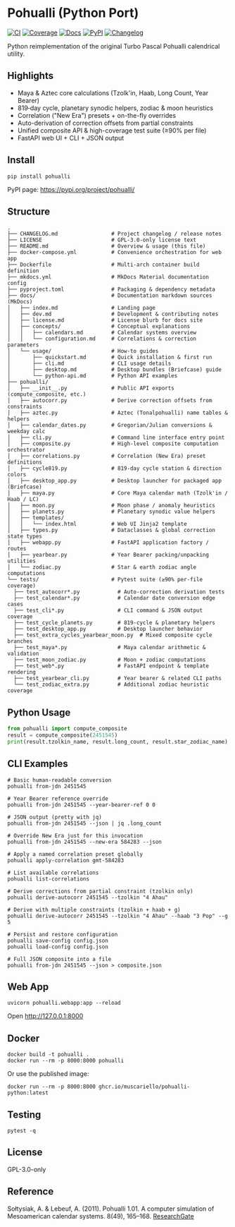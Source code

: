 # Pohualli (Python Port)

[![CI](https://github.com/muscariello/pohualli-python/actions/workflows/ci.yml/badge.svg?branch=main)](https://github.com/muscariello/pohualli-python/actions/workflows/ci.yml) [![Coverage](https://codecov.io/gh/muscariello/pohualli-python/branch/main/graph/badge.svg)](https://codecov.io/gh/muscariello/pohualli-python) [![Docs](https://img.shields.io/badge/docs-GitHub%20Pages-blue)](https://muscariello.github.io/pohualli-python/) [![PyPI](https://img.shields.io/pypi/v/pohualli.svg)](https://pypi.org/project/pohualli/) [![Changelog](https://img.shields.io/badge/changelog-latest-orange)](CHANGELOG.md)

Python reimplementation of the original Turbo Pascal Pohualli calendrical utility.

## Highlights

- Maya & Aztec core calculations (Tzolk'in, Haab, Long Count, Year Bearer)
- 819‑day cycle, planetary synodic helpers, zodiac & moon heuristics
- Correlation ("New Era") presets + on-the-fly overrides
- Auto-derivation of correction offsets from partial constraints
- Unified composite API & high-coverage test suite (≥90% per file)
- FastAPI web UI + CLI + JSON output

## Install
```
pip install pohualli
```
PyPI page: https://pypi.org/project/pohualli/

## Structure
```
.
├── CHANGELOG.md                 # Project changelog / release notes
├── LICENSE                      # GPL-3.0-only license text
├── README.md                    # Overview & usage (this file)
├── docker-compose.yml           # Convenience orchestration for web app
├── Dockerfile                   # Multi-arch container build definition
├── mkdocs.yml                   # MkDocs Material documentation config
├── pyproject.toml               # Packaging & dependency metadata
├── docs/                        # Documentation markdown sources (MkDocs)
│   ├── index.md                 # Landing page
│   ├── dev.md                   # Development & contributing notes
│   ├── license.md               # License blurb for docs site
│   ├── concepts/                # Conceptual explanations
│   │   ├── calendars.md         # Calendar systems overview
│   │   └── configuration.md     # Correlations & correction parameters
│   └── usage/                   # How-to guides
│       ├── quickstart.md        # Quick installation & first run
│       ├── cli.md               # CLI usage details
│       ├── desktop.md           # Desktop bundles (Briefcase) guide
│       └── python-api.md        # Python API examples
├── pohualli/
│   ├── __init__.py              # Public API exports (compute_composite, etc.)
│   ├── autocorr.py              # Derive correction offsets from constraints
│   ├── aztec.py                 # Aztec (Tonalpohualli) name tables & helpers
│   ├── calendar_dates.py        # Gregorian/Julian conversions & weekday calc
│   ├── cli.py                   # Command line interface entry point
│   ├── composite.py             # High-level composite computation orchestrator
│   ├── correlations.py          # Correlation (New Era) preset definitions
│   ├── cycle819.py              # 819‑day cycle station & direction colors
│   ├── desktop_app.py           # Desktop launcher for packaged app (Briefcase)
│   ├── maya.py                  # Core Maya calendar math (Tzolk'in / Haab / LC)
│   ├── moon.py                  # Moon phase / anomaly heuristics
│   ├── planets.py               # Planetary synodic value helpers
│   ├── templates/
│   │   └── index.html           # Web UI Jinja2 template
│   ├── types.py                 # Dataclasses & global correction state types
│   ├── webapp.py                # FastAPI application factory / routes
│   ├── yearbear.py              # Year Bearer packing/unpacking utilities
│   └── zodiac.py                # Star & earth zodiac angle computations
└── tests/                       # Pytest suite (≥90% per-file coverage)
  ├── test_autocorr*.py            # Auto-correction derivation tests
  ├── test_calendar*.py            # Calendar date conversion edge cases
  ├── test_cli*.py                 # CLI command & JSON output coverage
  ├── test_cycle_planets.py        # 819-cycle & planetary helpers
  ├── test_desktop_app.py          # Desktop launcher behavior
  ├── test_extra_cycles_yearbear_moon.py  # Mixed composite cycle branches
  ├── test_maya*.py                # Maya calendar arithmetic & validation
  ├── test_moon_zodiac.py          # Moon + zodiac computations
  ├── test_web*.py                 # FastAPI endpoint & template rendering
  ├── test_yearbear_cli.py         # Year bearer & related CLI paths
  └── test_zodiac_extra.py         # Additional zodiac heuristic coverage
```

## Python Usage
```python
from pohualli import compute_composite
result = compute_composite(2451545)
print(result.tzolkin_name, result.long_count, result.star_zodiac_name)
```

## CLI Examples
```
# Basic human-readable conversion
pohualli from-jdn 2451545

# Year Bearer reference override
pohualli from-jdn 2451545 --year-bearer-ref 0 0

# JSON output (pretty with jq)
pohualli from-jdn 2451545 --json | jq .long_count

# Override New Era just for this invocation
pohualli from-jdn 2451545 --new-era 584283 --json

# Apply a named correlation preset globally
pohualli apply-correlation gmt-584283

# List available correlations
pohualli list-correlations

# Derive corrections from partial constraint (tzolkin only)
pohualli derive-autocorr 2451545 --tzolkin "4 Ahau"

# Derive with multiple constraints (tzolkin + haab + g)
pohualli derive-autocorr 2451545 --tzolkin "4 Ahau" --haab "3 Pop" --g 5

# Persist and restore configuration
pohualli save-config config.json
pohualli load-config config.json

# Full JSON composite into a file
pohualli from-jdn 2451545 --json > composite.json
```

## Web App
```
uvicorn pohualli.webapp:app --reload
```
Open http://127.0.0.1:8000

## Docker
```
docker build -t pohualli .
docker run --rm -p 8000:8000 pohualli
```
Or use the published image:
```
docker run --rm -p 8000:8000 ghcr.io/muscariello/pohualli-python:latest
```

## Testing
```
pytest -q
```

## License
GPL-3.0-only

## Reference
Sołtysiak, A. & Lebeuf, A. (2011). Pohualli 1.01. A computer simulation of Mesoamerican calendar systems. 8(49), 165–168. [ResearchGate](https://www.researchgate.net/publication/270956742_2011_Pohualli_101_A_computer_simulation_of_Mesoamerican_calendar_systems)
